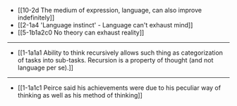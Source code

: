 - [[10-2d The medium of expression, language, can also improve indefinitely]]
- [[2-1a4 'Language instinct' - Language can't exhaust mind]]
- [[5-1b1a2c0 No theory can exhaust reality]]
---
- [[1-1a1a1 Ability to think recursively allows such thing as categorization of tasks into sub-tasks. Recursion is a property of thought (and not language per se).]]
---
- [[1-1a1c1 Peirce said his achievements were due to his peculiar way of thinking as well as his method of thinking]]

